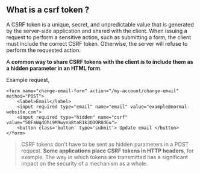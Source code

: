  ## What is a csrf token ?
 
 A CSRF token is a unique, secret, and unpredictable value that is generated by the server-side application and shared with the client. When issuing a request to perform a sensitive action, such as submitting a form, the client must include the correct CSRF token. Otherwise, the server will refuse to perform the requested action.

A **common way to share CSRF tokens with the client is to include them as a hidden parameter in an HTML form**.

Example request,

```http
<form name="change-email-form" action="/my-account/change-email" method="POST">
    <label>Email</label>
    <input required type="email" name="email" value="example@normal-website.com">
    <input required type="hidden" name="csrf" value="50FaWgdOhi9M9wyna8taR1k3ODOR8d6u">
    <button class='button' type='submit'> Update email </button>
</form>
```

> CSRF tokens don't have to be sent as hidden parameters in a POST request. **Some applications place CSRF tokens in HTTP headers**, for example. The way
> in which tokens are transmitted has a significant impact on the security of a mechanism as a whole.
